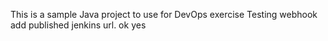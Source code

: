 This is a sample Java project to use for DevOps exercise
Testing webhook add published jenkins url. ok
yes
